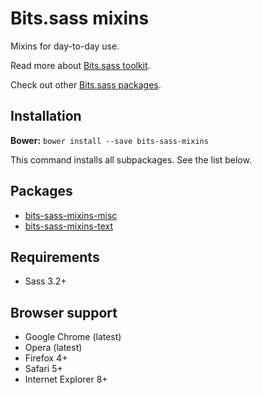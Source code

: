 # Bits.sass mixins

Mixins for day-to-day use.

Read more about [Bits.sass toolkit](https://github.com/bits-sass/bits.sass).

Check out other [Bits.sass packages](https://github.com/bits-sass).

## Installation

__Bower:__ `bower install --save bits-sass-mixins`

This command installs all subpackages. See the list below.

## Packages

* [bits-sass-mixins-misc](https://github.com/bits-sass/mixins-misc)
* [bits-sass-mixins-text](https://github.com/bits-sass/mixins-text)

## Requirements

* Sass 3.2+

## Browser support

* Google Chrome (latest)
* Opera (latest)
* Firefox 4+
* Safari 5+
* Internet Explorer 8+
